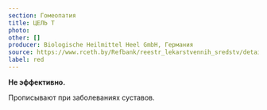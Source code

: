 ```yaml
---
section: Гомеопатия
title: ЦЕЛЬ Т
photo:
other: []
producer: Biologische Heilmittel Heel GmbH, Германия
source: https://www.rceth.by/Refbank/reestr_lekarstvennih_sredstv/details/1789_96_01_07_12_16_17
label: red
---
```


**Не эффективно.**

Прописывают при заболеваниях суставов.
